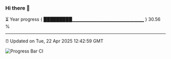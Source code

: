### Hi there 👋

⏳ Year progress { █████████▁▁▁▁▁▁▁▁▁▁▁▁▁▁▁▁▁▁▁▁▁ } 30.56 %

---

⏰ Updated on Tue, 22 Apr 2025 12:42:59 GMT

![Progress Bar CI](https://github.com/liununu/liununu/workflows/Progress%20Bar%20CI/badge.svg)

